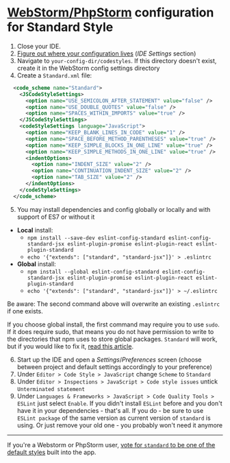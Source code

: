 # [WebStorm/PhpStorm][webstorm-1] configuration for Standard Style

1. Close your IDE.
2. [Figure out where your configuration lives][webstorm-2] (_IDE Settings_ section)
3. Navigate to `your-config-dir/codestyles`. If this directory doesn't exist,
   create it in the WebStorm config settings directory
4. Create a `Standard.xml` file:
  ```xml
    <code_scheme name="Standard">
      <JSCodeStyleSettings>
        <option name="USE_SEMICOLON_AFTER_STATEMENT" value="false" />
        <option name="USE_DOUBLE_QUOTES" value="false" />
        <option name="SPACES_WITHIN_IMPORTS" value="true" />
      </JSCodeStyleSettings>
      <codeStyleSettings language="JavaScript">
        <option name="KEEP_BLANK_LINES_IN_CODE" value="1" />
        <option name="SPACE_BEFORE_METHOD_PARENTHESES" value="true" />
        <option name="KEEP_SIMPLE_BLOCKS_IN_ONE_LINE" value="true" />
        <option name="KEEP_SIMPLE_METHODS_IN_ONE_LINE" value="true" />
        <indentOptions>
          <option name="INDENT_SIZE" value="2" />
          <option name="CONTINUATION_INDENT_SIZE" value="2" />
          <option name="TAB_SIZE" value="2" />
        </indentOptions>
      </codeStyleSettings>
    </code_scheme>
  ```

5. You may install dependencies and config globally or locally and with support of ES7 or without it
  - **Local** install:
    - `npm install --save-dev eslint-config-standard eslint-config-standard-jsx eslint-plugin-promise eslint-plugin-react eslint-plugin-standard`
    - `echo '{"extends": ["standard", "standard-jsx"]}' > .eslintrc`
  - **Global** install:
    - `npm install --global eslint-config-standard eslint-config-standard-jsx eslint-plugin-promise eslint-plugin-react eslint-plugin-standard`
    - `echo '{"extends": ["standard", "standard-jsx"]}' > ~/.eslintrc`

  Be aware: The second command above will overwrite an existing `.eslintrc` if one exists.

  If you choose global install, the first command may require you to use `sudo`. If
  it does require sudo, that means you do not have permission to write to the
  directories that npm uses to store global packages. `Standard` will work, but if
  you would like to fix it, [read this article][npm-article].

6. Start up the IDE and open a _Settings_/_Preferences_ screen (choose between project and default settings accordingly to your preference)
7. Under `Editor > Code Style > JavaScript` change `Scheme` to `Standard`
8. Under `Editor > Inspections > JavaScript > Code style issues` untick `Unterminated statement`
9. Under `Languages & Frameworks > JavaScript > Code Quality Tools > ESLint` just select `Enable`. If you didn't install `ESLint` before and you don't have it in your dependencies - that's all. If you do - be sure to use `ESLint package` of the same version as current version of `standard` is using. Or just remove your old one - you probably won't need it anymore

---

If you're a Webstorm or PhpStorm user, [vote for `standard` to be one of the default styles][webstorm-3]
built into the app.

[npm-article]: https://docs.npmjs.com/getting-started/fixing-npm-permissions
[webstorm-1]: https://www.jetbrains.com/webstorm/
[webstorm-2]: https://www.jetbrains.com/help/phpstorm/2016.1/directories-used-by-phpstorm-to-store-settings-caches-plugins-and-logs.html?origin=old_help#d66583e60
[webstorm-3]: https://youtrack.jetbrains.com/issue/WEB-17331
